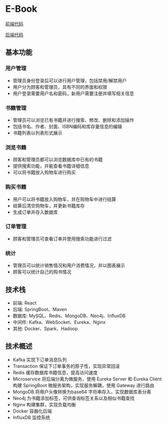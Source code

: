 # E-Book

[前端代码](https://github.com/Uric369/E-Book/tree/frontend)

[后端代码](https://github.com/Uric369/E-Book/tree/backend)

## 基本功能
### 用户管理
- 管理员身份登录后可以进行用户管理，包括禁用/解禁用户
- 用户分为顾客和管理员，具有不同的界面和权限
- 用户登录需要用户名和密码，新用户需要注册并填写相关信息

### 书籍管理
- 管理员可以浏览已有书籍并进行搜索、修改、删除和添加操作
- 包括书名、作者、封面、ISBN编码和库存量信息的编辑
- 书籍列表以列表形式展示

### 浏览书籍
- 顾客和管理员都可以浏览数据库中已有的书籍
- 提供搜索功能，并能查看书籍详细信息
- 可以将书籍放入购物车进行购买

### 购买书籍
- 用户可以将书籍放入购物车，并在购物车中进行结算
- 结算后清空购物车，并更新书籍库存
- 生成订单并存入数据库

### 订单管理
- 顾客和管理员可查看订单并使用搜索功能进行过滤

### 统计
- 管理员可以统计销售情况和用户消费情况，并以图表展示
- 顾客可以统计自己的购书情况

## 技术栈
- 前端: React
- 后端: SpringBoot、Maven
- 数据库: MySQL、Redis、MongoDB、Neo4j、InfluxDB
- 中间件: Kafka、WebSocket、Eureka、Nginx
- 其他: Docker、Spark、Hadoop

## 技术概述
- Kafka 实现下订单消息队列
- Transaction 保证下订单事务的原子性，实现异常回滚
- Redis 缓存数据库书籍信息，提高访问速度
- Microservice 将后端分离为微服务，使用 Eureka Server 和 Eureka Client 构建 SpringBoot 微服务架构，实现服务解耦，使用 Gateway 进行路由
- MongoDB 将用户头像转换为base64 字符串存入，实现数据库表分离
- Neo4j 为书籍添加标签，可供查询标签关系以及相似书籍查找
- Nginx 构建集群，实现负载均衡
- Docker 容器化后端
- InfluxDB 监控系统
